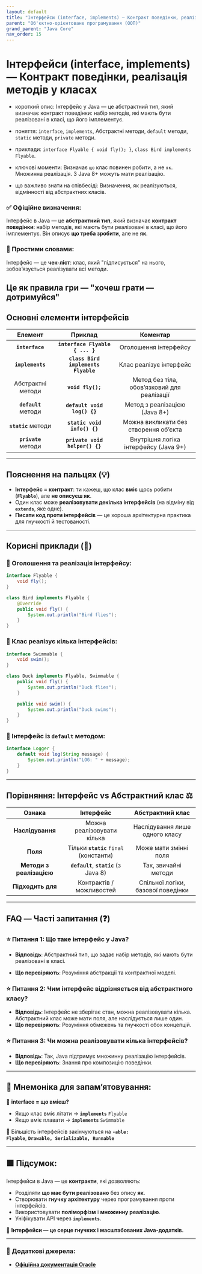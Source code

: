 ```yaml
---
layout: default
title: "Інтерфейси (interface, implements) — Контракт поведінки, реалізація методів у класах"
parent: "Об'єктно-орієнтоване програмування (ООП)"
grand_parent: "Java Core"
nav_order: 15
---
```


# Інтерфейси (interface, implements) — Контракт поведінки, реалізація методів у класах

* короткий опис: Інтерфейс у Java — це абстрактний тип, який визначає контракт поведінки: набір методів, які мають бути реалізовані в класі, що його імплементує.

* поняття: `interface`, `implements`, Абстрактні методи, `default` методи, `static` методи, `private` методи.

* приклади: `interface Flyable { void fly(); }`, `class Bird implements Flyable`.

* ключові моменти: Визначає `що` клас повинен робити, а не `як`. Множинна реалізація. З Java 8+ можуть мати реалізацію.

* що важливо знати на співбесіді: Визначення, як реалізуються, відмінності від абстрактних класів.

### **✅ Офіційне визначення:**

Інтерфейс в Java — це **абстрактний тип**, який визначає **контракт поведінки**: набір методів, які мають бути
реалізовані в класі, що його імплементує. Він описує **що треба зробити**, але не **як**.

### **🧠 Простими словами:**

Інтерфейс — це **чек-ліст**: клас, який "підписується" на нього, зобов’язується реалізувати всі методи.

Це як **правила гри** — "хочеш грати — дотримуйся"
---

## **Основні елементи інтерфейсів**

|       Елемент        |               Приклад               |                  Коментар                   |
|:--------------------:|:-----------------------------------:|:-------------------------------------------:|
|   **`interface`**    |   **`interface Flyable { ... }`**   |            Оголошення інтерфейсу            |
|   **`implements`**   | **`class Bird implements Flyable`** |           Клас реалізує інтерфейс           |
|  Абстрактні методи   |          **`void fly();`**          | Метод без тіла, обов’язковий для реалізації |
| **`default`** методи |     **`default void log() {}`**     |        Метод з реалізацією (Java 8+)        |
| **`static`** методи  |     **`static void info() {}`**     |    Можна викликати без створення обʼєкта    |
| **`private`** методи |   **`private void helper() {}`**    |    Внутрішня логіка інтерфейсу (Java 9+)    |

---

## **Пояснення на пальцях (💡)**

* **Інтерфейс \= контракт**: ти кажеш, що клас **вміє** щось робити (**`Flyable`**), але **не описуєш як**.
* Один клас може **реалізовувати декілька інтерфейсів** (на відміну від **`extends`**, яке одне).
* **Писати код проти інтерфейсів** — це хороша архітектурна практика для гнучкості й тестованості.

---

## **Корисні приклади (🧪)**

### **🔹 Оголошення та реалізація інтерфейсу:**

```java
interface Flyable {
    void fly();
}

class Bird implements Flyable {
    @Override
    public void fly() {
        System.out.println("Bird flies");
    }
}
```

### **🔹 Клас реалізує кілька інтерфейсів:**

```java
interface Swimmable {
    void swim();
}

class Duck implements Flyable, Swimmable {
    public void fly() {
        System.out.println("Duck flies");
    }

    public void swim() {
        System.out.println("Duck swims");
    }
}
```

### **🔹 Інтерфейс із `default` методом:**

```java
interface Logger {
    default void log(String message) {
        System.out.println("LOG: " + message);
    }
}
```

---

## **Порівняння: Інтерфейс vs Абстрактний клас ⚖️**

|          Ознака          |                Інтерфейс                |          Абстрактний клас          |
|:------------------------:|:---------------------------------------:|:----------------------------------:|
|     **Наслідування**     |       Можна реалізовувати кілька        |   Наслідування лише одного класу   |
|         **Поля**         | Тільки **`static`** `final` (константи) |       Може мати змінні поля        |
| **Методи з реалізацією** | **`default`**, **`static`** (з Java 8\) |        Так, звичайні методи        |
|    **Підходить для**     |        Контрактів / можливостей         | Спільної логіки, базової поведінки |

---

## **FAQ — Часті запитання (❓)**

### **⭐️ Питання 1: Що таке інтерфейс у Java?**

* **Відповідь**: Абстрактний тип, що задає набір методів, які мають бути реалізовані в класі.

* **Що перевіряють**: Розуміння абстракції та контрактної моделі.

### **⭐️ Питання 2: Чим інтерфейс відрізняється від абстрактного класу?**

* **Відповідь**: Інтерфейс не зберігає стан, можна реалізовувати кілька. Абстрактний клас може мати поля, але
  наслідується лише один.
* **Що перевіряють**: Розуміння обмежень та гнучкості обох концепцій.

### **⭐️ Питання 3: Чи можна реалізовувати кілька інтерфейсів?**

* **Відповідь**: Так, Java підтримує множинну реалізацію інтерфейсів.
* **Що перевіряють**: Знання про композицію поведінки.

---

## **🧠 Мнемоніка для запам’ятовування:**

📘 **interface \= що вмієш?**

* Якщо клас вміє літати -> **`implements`** `Flyable`
* Якщо вміє плавати -> **`implements`** `Swimmable`

📌 Більшість інтерфейсів закінчуються на **`-able:`**  
**`Flyable`**, **`Drawable, Serializable, Runnable`**

---

## **🟩 Підсумок:**

Інтерфейси в Java — це **контракти**, які дозволяють:

* Розділяти **що має бути реалізовано** без опису **як**.
* Створювати **гнучку архітектуру** через програмування проти інтерфейсів.
* Використовувати **поліморфізм** і **множинну реалізацію**.
* Уніфікувати API через **`implements`**.

🔑 **Інтерфейси — це серце гнучких і масштабованих Java-додатків.**

---

### **🔗 Додаткові джерела:**

* [**Офіційна документація Oracle**](https://docs.oracle.com/javase/tutorial/java/IandI/createinterface.html)
